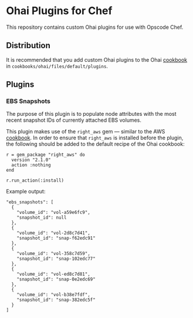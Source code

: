 # Ohai Plugins for Chef #

This repository contains custom Ohai plugins for use with Opscode Chef.

## Distribution ##

It is recommended that you add custom Ohai plugins to the Ohai
[cookbook](https://github.com/opscode/cookbooks/tree/master/ohai)
in `cookbooks/ohai/files/default/plugins`.

## Plugins ##

### EBS Snapshots ###

The purpose of this plugin is to populate node attributes with the most
recent snapshot IDs of currently attached EBS volumes.

This plugin makes use of the `right_aws` gem &mdash; similar to the AWS
[cookbook](https://github.com/opscode/cookbooks/tree/master/aws).  In
order to ensure that `right_aws` is installed before the plugin, the
following should be added to the default recipe of the Ohai cookbook:

    r = gem_package "right_aws" do
      version "2.1.0"
      action :nothing
    end

    r.run_action(:install)

Example output:

    "ebs_snapshots": [
      {
        "volume_id": "vol-a59e6fc9",
        "snapshot_id": null
      },
      {
        "volume_id": "vol-2d8c7d41",
        "snapshot_id": "snap-f62edc91"
      },
      {
        "volume_id": "vol-358c7d59",
        "snapshot_id": "snap-102edc77"
      },
      {
        "volume_id": "vol-ed8c7d81",
        "snapshot_id": "snap-0e2edc69"
      },
      {
        "volume_id": "vol-b38e7fdf",
        "snapshot_id": "snap-382edc5f"
      }
    ]
